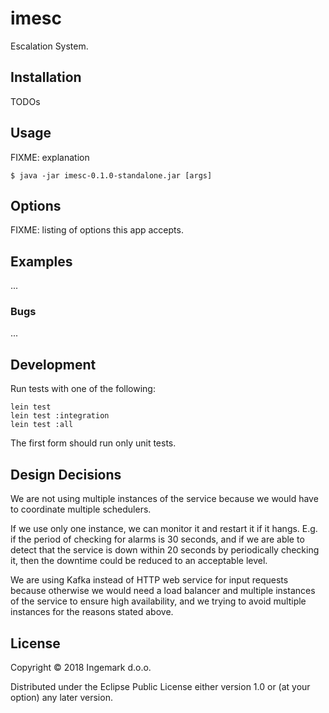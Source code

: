 # imesc

Escalation System.

## Installation

TODOs

## Usage

FIXME: explanation

    $ java -jar imesc-0.1.0-standalone.jar [args]

## Options

FIXME: listing of options this app accepts.

## Examples

...

### Bugs

...

## Development

Run tests with one of the following:

```
lein test
lein test :integration
lein test :all
```

The first form should run only unit tests.

## Design Decisions

We are not using multiple instances of the service because we would have to
coordinate multiple schedulers.

If we use only one instance, we can monitor it and restart it if it hangs. E.g.
if the period of checking for alarms is 30 seconds, and if we are able to detect
that the service is down within 20 seconds by periodically checking it, then the
downtime could be reduced to an acceptable level.

We are using Kafka instead of HTTP web service for input requests because
otherwise we would need a load balancer and multiple instances of the service to
ensure high availability, and we trying to avoid multiple instances for the
reasons stated above.

## License

Copyright © 2018 Ingemark d.o.o.

Distributed under the Eclipse Public License either version 1.0 or (at
your option) any later version.
